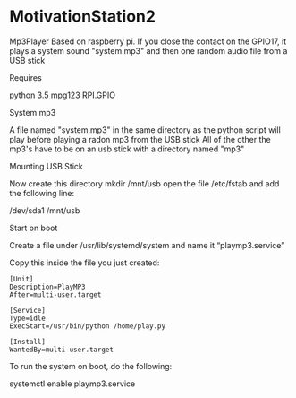 # MotivationStation2

Mp3Player Based on raspberry pi. If you close the contact on the GPIO17, it plays a system sound "system.mp3" and then one random audio file from a USB stick

Requires

  python 3.5
  mpg123
  RPI.GPIO
  
System mp3

  A file named "system.mp3" in the same directory as the python script will play before playing a radon mp3 from the USB stick
  All of the other the mp3's have to be on an usb stick with a directory named "mp3"

Mounting USB Stick

  Now create this directory mkdir /mnt/usb 
  open the file /etc/fstab and add the following line:
  
  /dev/sda1 /mnt/usb
  
Start on boot

  Create a file under /usr/lib/systemd/system and name it “playmp3.service”

  Copy this inside the file you just created:

    [Unit]
    Description=PlayMP3
    After=multi-user.target

    [Service]
    Type=idle
    ExecStart=/usr/bin/python /home/play.py

    [Install]
    WantedBy=multi-user.target

  To run the system on boot, do the following:

  systemctl enable playmp3.service
